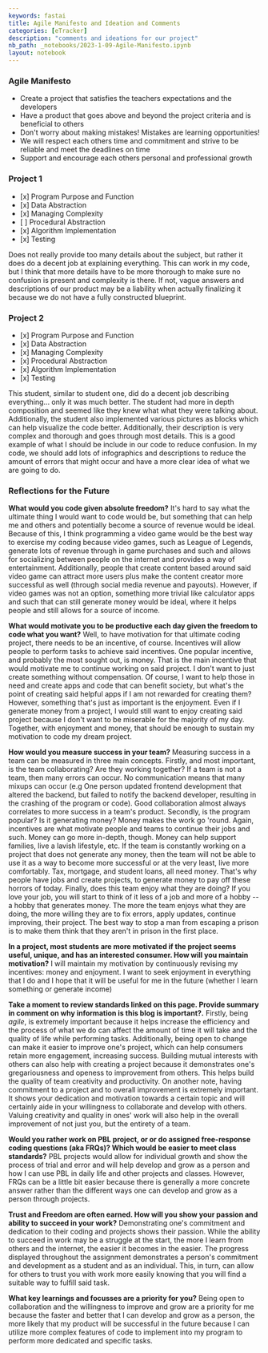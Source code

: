 ```yaml
---
keywords: fastai
title: Agile Manifesto and Ideation and Comments
categories: [eTracker]
description: "comments and ideations for our project"
nb_path: _notebooks/2023-1-09-Agile-Manifesto.ipynb
layout: notebook
---
```


<!--
#################################################
### THIS FILE WAS AUTOGENERATED! DO NOT EDIT! ###
#################################################
# file to edit: _notebooks/2023-1-09-Agile-Manifesto.ipynb
-->

<div class="container" id="notebook-container">
        
<div class="cell border-box-sizing text_cell rendered"><div class="inner_cell">
<div class="text_cell_render border-box-sizing rendered_html">
<h3 id="Agile-Manifesto">Agile Manifesto<a class="anchor-link" href="#Agile-Manifesto"> </a></h3><ul>
<li>Create a project that satisfies the teachers expectations and the developers</li>
<li>Have a product that goes above and beyond the project criteria and is beneficial to others</li>
<li>Don't worry about making mistakes! Mistakes are learning opportunities!</li>
<li>We will respect each others time and commitment and strive to be reliable and meet the deadlines on time</li>
<li>Support and encourage each others personal and professional growth</li>
</ul>

</div>
</div>
</div>
<div class="cell border-box-sizing text_cell rendered"><div class="inner_cell">
<div class="text_cell_render border-box-sizing rendered_html">
<h3 id="Project-1">Project 1<a class="anchor-link" href="#Project-1"> </a></h3><ul>
<li>[x] Program Purpose and Function</li>
<li>[x] Data Abstraction</li>
<li>[x] Managing Complexity</li>
<li>[ ] Procedural Abstraction</li>
<li>[x] Algorithm Implementation</li>
<li>[x] Testing</li>
</ul>
<p>Does not really provide too many details about the subject, but rather it does do a decent job at explaining everything. This can work in my code, but I think that more details have to be more thorough to make sure no confusion is present and complexity is there. If not, vague answers and descriptions of our product may be a liability when actually finalizing it because we do not have a fully constructed blueprint.</p>

</div>
</div>
</div>
<div class="cell border-box-sizing text_cell rendered"><div class="inner_cell">
<div class="text_cell_render border-box-sizing rendered_html">
<h3 id="Project-2">Project 2<a class="anchor-link" href="#Project-2"> </a></h3><ul>
<li>[x] Program Purpose and Function</li>
<li>[x] Data Abstraction</li>
<li>[x] Managing Complexity</li>
<li>[x] Procedural Abstraction</li>
<li>[x] Algorithm Implementation</li>
<li>[x] Testing</li>
</ul>
<p>This student, similar to student one, did do a decent job describing everything... only it was much better. The student had more in depth composition and seemed like they knew what what they were talking about. Additionally, the student also implemented various pictures as blocks which can help visualize the code better. Additionally, their description is very complex and thorough and goes through most details. This is a good example of what I should be include in our code to reduce confusion.
In my code, we should add lots of infographics and descriptions to reduce the amount of errors that might occur and have a more clear idea of what we are going to do.</p>

</div>
</div>
</div>
<div class="cell border-box-sizing text_cell rendered"><div class="inner_cell">
<div class="text_cell_render border-box-sizing rendered_html">
<h3 id="Reflections-for-the-Future">Reflections for the Future<a class="anchor-link" href="#Reflections-for-the-Future"> </a></h3><p><strong>What would you code given absolute freedom?</strong>
It's hard to say what the ultimate thing I would want to code would be, but something that can help me and others and potentially become a source of revenue would be ideal. Because of this, I think programming a video game would be the best way to exercise my coding because video games, such as League of Legends, generate lots of revenue through in game purchases and such and allows for socializing between people on the internet and provides a way of entertainment. Additionally, people that create content based around said video game can attract more users plus make the content creator more successful as well (through social media revenue and payouts). However, if video games was not an option, something more trivial like calculator apps and such that can still generate money would be ideal, where it helps people and still allows for a source of income.</p>
<p><strong>What would motivate you to be productive each day given the freedom to code what you want?</strong>
Well, to have motivation for that ultimate coding project, there needs to be an incentive, of course. Incentives will allow people to perform tasks to achieve said incentives. One popular incentive, and probably the most sought out, is money. That is the main incentive that would motivate me to continue working on said project. I don't want to just create something without compensation. Of course, I want to help those in need and create apps and code that can benefit society, but what's the point of creating said helpful apps if I am not rewarded for creating them? However, something that's just as important is the enjoyment. Even if I generate money from a project, I would still want to enjoy creating said project because I don't want to be miserable for the majority of my day. Together, with enjoyment and money, that should be enough to sustain my motivation to code my dream project.</p>
<p><strong>How would you measure success in your team?</strong>
Measuring success in a team can be measured in three main concepts. Firstly, and most important, is the team collaborating? Are they working together? If a team is not a team, then many errors can occur. No communication means that many mixups can occur (e.g One person updated frontend development that altered the backend, but failed to notify the backend developer, resulting in the crashing of the program or code). Good collaboration almost always correlates to more success in a team's product. Secondly, is the program popular? Is it generating money? Money makes the work go 'round. Again, incentives are what motivate people and teams to continue their jobs and such. Money can go more in-depth, though. Money can help support families, live a lavish lifestyle, etc. If the team is constantly working on a project that does not generate any money, then the team will not be able to use it as a way to become more successful or at the very least, live more comfortably. Tax, mortgage, and student loans, all need money. That's why people have jobs and create projects, to generate money to pay off these horrors of today. Finally, does this team enjoy what they are doing? If you love your job, you will start to think of it less of a job and more of a hobby -- a hobby that generates money. The more the team enjoys what they are doing, the more willing they are to fix errors, apply updates, continue improving, their project. The best way to stop a man from escaping a prison is to make them think that they aren't in prison in the first place.</p>
<p><strong>In a project, most students are more motivated if the project seems useful, unique, and has an interested consumer. How will you maintain motivation?</strong>
I will maintain my motivation by continuously revising my incentives: money and enjoyment. I want to seek enjoyment in everything that I do and I hope that it will be useful for me in the future (whether I learn something or generate income)</p>
<p><strong>Take a moment to review standards linked on this page. Provide summary in comment on why information is this blog is important?.</strong>
Firstly, being <em>agile</em>, is extremely important because it helps increase the efficiency and the process of what we do can affect the amount of time it will take and the quality of life while performing tasks. Additionally, being open to change can make it easier to improve one's project, which can help consumers retain more engagement, increasing success. Building mutual interests with others can also help with creating a project because it demonstrates one's gregariousness and openess to improvement from others. This helps build the quality of team creativity and productivity.
On another note, having commitment to a project and to overall improvement is extremely important. It shows your dedication and motivation towards a certain topic and will certainly aide in your willingness to collaborate and develop with others.
Valuing creativity and quality in ones' work will also help in the overall improvement of not just you, but the entirety of a team.</p>
<p><strong>Would you rather work on PBL project, or or do assigned free-response coding questions (aka FRQs)? Which would be easier to meet class standards?</strong>
PBL projects would allow for individual growth and show the process of trial and error and will help develop and grow as a person and how I can use PBL in daily life and other projects and classes. However, FRQs can be a little bit easier because there is generally a more concrete answer rather than the different ways one can develop and grow as a person through projects.</p>
<p><strong>Trust and Freedom are often earned. How will you show your passion and ability to succeed in your work?</strong>
Demonstrating one's commitment and dedication to their coding and projects shows their passion. While the ability to succeed in work may be a struggle at the start, the more I learn from others and the internet, the easier it becomes in the easier. The progress displayed throughout the assignment demonstrates a person's commitment and development as a student and as an individual. This, in turn, can allow for others to trust you with work more easily knowing that you will find a suitable way to fulfill    said task.</p>
<p><strong>What key learnings and focusses are a priority for you?</strong>
Being open to collaboration and the willingness to improve and grow are a priority for me because the faster and better that I can develop and grow as a person, the more likely that my product will be successful in the future because I can utilize more complex features of code to implement into my program to perform more dedicated and specific tasks.</p>

</div>
</div>
</div>
</div>
 

